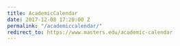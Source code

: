 ```yaml
---
title: AcademicCalendar
date: 2017-12-08 17:20:00 Z
permalink: "/academiccalendar/"
redirect_to: https://www.masters.edu/academic-calendar
---
```


